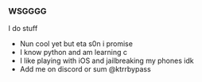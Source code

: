 ### WSGGGG
I do stuff
- Nun cool yet but eta s0n i promise
- I know python and am learning c
- I like playing with iOS and jailbreaking my phones idk
- Add me on discord or sum @ktrrbypass

